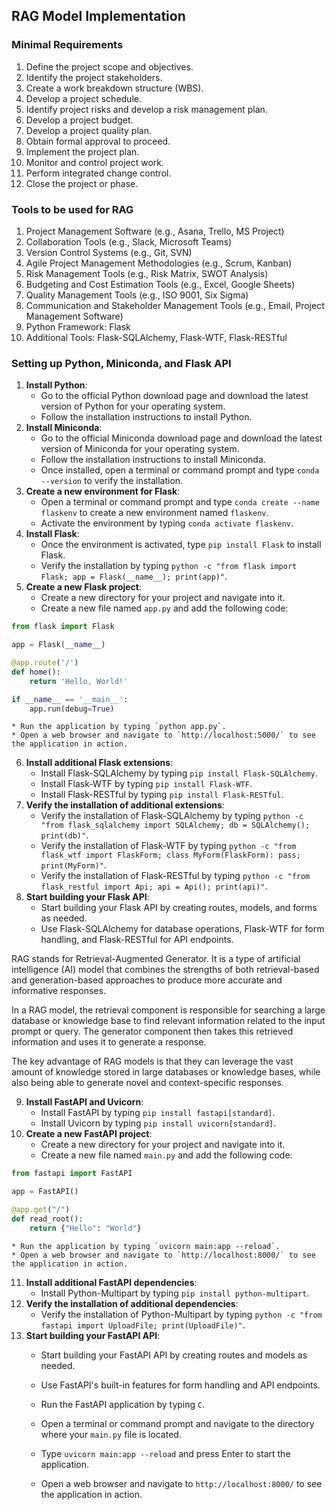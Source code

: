 ## RAG Model Implementation
### Minimal Requirements
1. Define the project scope and objectives.
2. Identify the project stakeholders.
3. Create a work breakdown structure (WBS).
4. Develop a project schedule.
5. Identify project risks and develop a risk management plan.
6. Develop a project budget.
7. Develop a project quality plan.
8. Obtain formal approval to proceed.
9. Implement the project plan.
10. Monitor and control project work.
11. Perform integrated change control.
12. Close the project or phase.

### Tools to be used for RAG
1. Project Management Software (e.g., Asana, Trello, MS Project)
2. Collaboration Tools (e.g., Slack, Microsoft Teams)
3. Version Control Systems (e.g., Git, SVN)
4. Agile Project Management Methodologies (e.g., Scrum, Kanban)
5. Risk Management Tools (e.g., Risk Matrix, SWOT Analysis)
6. Budgeting and Cost Estimation Tools (e.g., Excel, Google Sheets)
7. Quality Management Tools (e.g., ISO 9001, Six Sigma)
8. Communication and Stakeholder Management Tools (e.g., Email, Project Management Software)
9. Python Framework: Flask
10. Additional Tools: Flask-SQLAlchemy, Flask-WTF, Flask-RESTful

### Setting up Python, Miniconda, and Flask API
1. **Install Python**:
	* Go to the official Python download page and download the latest version of Python for your operating system.
	* Follow the installation instructions to install Python.
2. **Install Miniconda**:
	* Go to the official Miniconda download page and download the latest version of Miniconda for your operating system.
	* Follow the installation instructions to install Miniconda.
	* Once installed, open a terminal or command prompt and type `conda --version` to verify the installation.
3. **Create a new environment for Flask**:
	* Open a terminal or command prompt and type `conda create --name flaskenv` to create a new environment named `flaskenv`.
	* Activate the environment by typing `conda activate flaskenv`.
4. **Install Flask**:
	* Once the environment is activated, type `pip install Flask` to install Flask.
	* Verify the installation by typing `python -c "from flask import Flask; app = Flask(__name__); print(app)"`.
5. **Create a new Flask project**:
	* Create a new directory for your project and navigate into it.
	* Create a new file named `app.py` and add the following code:
```python
from flask import Flask

app = Flask(__name__)

@app.route('/')
def home():
    return 'Hello, World!'

if __name__ == '__main__':
    app.run(debug=True)
```
	* Run the application by typing `python app.py`.
	* Open a web browser and navigate to `http://localhost:5000/` to see the application in action.
6. **Install additional Flask extensions**:
	* Install Flask-SQLAlchemy by typing `pip install Flask-SQLAlchemy`.
	* Install Flask-WTF by typing `pip install Flask-WTF`.
	* Install Flask-RESTful by typing `pip install Flask-RESTful`.
7. **Verify the installation of additional extensions**:
	* Verify the installation of Flask-SQLAlchemy by typing `python -c "from flask_sqlalchemy import SQLAlchemy; db = SQLAlchemy(); print(db)"`.
	* Verify the installation of Flask-WTF by typing `python -c "from flask_wtf import FlaskForm; class MyForm(FlaskForm): pass; print(MyForm)"`.
	* Verify the installation of Flask-RESTful by typing `python -c "from flask_restful import Api; api = Api(); print(api)"`.
8. **Start building your Flask API**:
	* Start building your Flask API by creating routes, models, and forms as needed.
	* Use Flask-SQLAlchemy for database operations, Flask-WTF for form handling, and Flask-RESTful for API endpoints.

RAG stands for Retrieval-Augmented Generator. It is a type of artificial intelligence (AI) model that combines the strengths of both retrieval-based and generation-based approaches to produce more accurate and informative responses.

In a RAG model, the retrieval component is responsible for searching a large database or knowledge base to find relevant information related to the input prompt or query. The generator component then takes this retrieved information and uses it to generate a response.

The key advantage of RAG models is that they can leverage the vast amount of knowledge stored in large databases or knowledge bases, while also being able to generate novel and context-specific responses.

9. **Install FastAPI and Uvicorn**:
	* Install FastAPI by typing `pip install fastapi[standard]`.
	* Install Uvicorn by typing `pip install uvicorn[standard]`.
10. **Create a new FastAPI project**:
	* Create a new directory for your project and navigate into it.
	* Create a new file named `main.py` and add the following code:
```python
from fastapi import FastAPI

app = FastAPI()

@app.get("/")
def read_root():
    return {"Hello": "World"}
```
	* Run the application by typing `uvicorn main:app --reload`.
	* Open a web browser and navigate to `http://localhost:8000/` to see the application in action.
11. **Install additional FastAPI dependencies**:
	* Install Python-Multipart by typing `pip install python-multipart`.
12. **Verify the installation of additional dependencies**:
	* Verify the installation of Python-Multipart by typing `python -c "from fastapi import UploadFile; print(UploadFile)"`.
13. **Start building your FastAPI API**:
	* Start building your FastAPI API by creating routes and models as needed.
	* Use FastAPI's built-in features for form handling and API endpoints.

	* Run the FastAPI application by typing `C`.
	* Open a terminal or command prompt and navigate to the directory where your `main.py` file is located.
	* Type `uvicorn main:app --reload` and press Enter to start the application.
	* Open a web browser and navigate to `http://localhost:8000/` to see the application in action.




